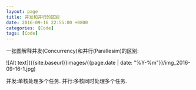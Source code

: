 ```yaml
---
layout: page
title: 并发和并行的区别
date: 2016-09-16 22:55:00 +0800
categories: [Code]
tags: [Code]
---
```


一张图解释并发(Concurrency)和并行(Parallesim)的区别:

![Alt text]({{site.baseurl}}images/{{page.date | date: "%Y-%m"}}/img_2016-09-16-1.jpg)

并发:单核处理多个任务.
并行:多核同时处理多个任务.





















